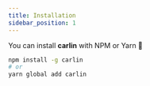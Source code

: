```yaml
---
title: Installation
sidebar_position: 1
---
```


You can install **carlin** with NPM or Yarn 🚀

```bash
npm install -g carlin
# or
yarn global add carlin
```
